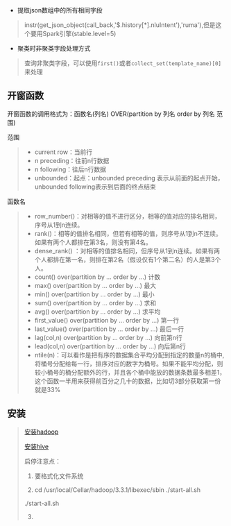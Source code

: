 - 提取json数组中的所有相同字段
> instr(get_json_object(call_back,'$.history[*].nluIntent'),'ruma'),但是这个要用Spark引擎(stable.level=5)

- 聚类时非聚类字段处理方式
> 查询非聚类字段，可以使用`first()`或者`collect_set(template_name)[0]`来处理

## 开窗函数

开窗函数的调用格式为：函数名(列名) OVER(partition by 列名 order by 列名 范围) 

范围

>- current row：当前行
>- n preceding：往前n行数据
>- n following：往后n行数据
>- unbounded：起点：unbounded preceding 表示从前面的起点开始，unbounded following表示到后面的终点结束

函数名

>- row_number()：对相等的值不进行区分，相等的值对应的排名相同，序号从1到n连续。
>- rank()：相等的值排名相同，但若有相等的值，则序号从1到n不连续。如果有两个人都排在第3名，则没有第4名。
>- dense_rank() ：对相等的值排名相同，但序号从1到n连续。如果有两个人都排在第一名，则排在第2名（假设仅有1个第二名）的人是第3个人。
>- count() over(partition by … order by …) 计数
>- max() over(partition by … order by …) 最大
>- min() over(partition by … order by …) 最小
>- sum() over(partition by … order by …) 求和
>- avg() over(partition by … order by …) 求平均
>- first_value() over(partition by … order by …) 第一行
>- last_value() over(partition by … order by …) 最后一行
>- lag(col,n) over(partition by … order by …) 向前第n行
>- lead(col,n) over(partition by … order by …) 向后第n行
>- ntile(n)：可以看作是把有序的数据集合平均分配到指定的数量n的桶中,将桶号分配给每一行，排序对应的数字为桶号。如果不能平均分配，则较小桶号的桶分配额外的行，并且各个桶中能放的数据条数最多相差1，这个函数一半用来获得前百分之几十的数据，比如切3部分获取第一份就是33%

## 安装

>[安装hadoop](https://blog.csdn.net/qq_20042935/article/details/123007927)
>
>[安装hive](https://blog.csdn.net/qq_20042935/article/details/123046044)
>
>启停注意点：
>
>1. 要格式化文件系统
>
>2. cd /usr/local/Cellar/hadoop/3.3.1/libexec/sbin ./start-all.sh
>
>   ./start-all.sh
>
>3. 
